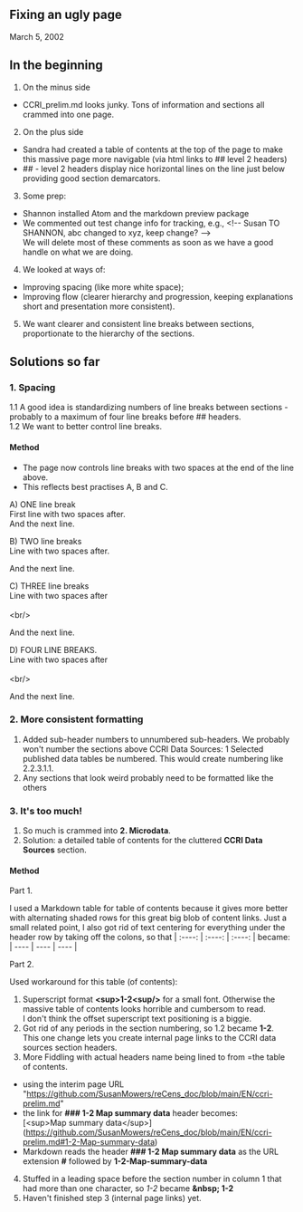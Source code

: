## Fixing an ugly page 
March 5, 2002

## In the beginning
1. On the minus side
- CCRI_prelim.md looks junky. Tons of information and sections all crammed into one page. <br/>
2. On the plus side
- Sandra had created a table of contents at the top of the page to make this massive page more navigable (via html links to ## level 2 headers) 
- \## - level 2 headers display nice horizontal lines on the line just below providing good section demarcators.  
<!-- the backslash before ## in the line above let's you to sneak in text that Markdown knows as a format tag -->
3. Some prep:
- Shannon installed Atom and the markdown preview package
- We commented out test change info for tracking, e.g., \<!-- Susan TO SHANNON, abc changed to xyz, keep change? -->    
We will delete most of these comments as soon as we have a good handle on what we are doing.<br/>
4. We looked at ways of: 
- Improving spacing (like more white space);
- Improving flow (clearer hierarchy and progression, keeping explanations short and presentation more consistent). 
5. We want clearer and consistent line breaks between sections, proportionate to the hierarchy of the sections. 

## Solutions so far
### 1. Spacing
1.1 A good idea is standardizing numbers of line breaks between sections - probably to a maximum of four line breaks before ## headers.  
1.2 We want to better control line breaks.  
#### Method
- The page now controls line breaks with two spaces at the end of the line above.  
- This reflects best practises A, B and C.  

A) ONE line break    
First line with two spaces after.     
And the next line.
<!-- One line break -->
 
B) TWO line breaks  
Line with two spaces after.     

And the next line.  
<!-- Two line breaks -  the two spaces in the first line may be optional in this case, but not sure -->
C) THREE line breaks  
Line with two spaces after  
<br/>\<br/>

And the next line. 
<!-- Three line breaks - needs the two spaces in the first line -->

D) FOUR LINE BREAKS.   
Line with two spaces after
<br/><br/>\<br/>


And the next line. 
<!-- Four line breaks - needs the two spaces in the first line. In this example, I didn't put two spaces after the first line -->

### 2. More consistent formatting 
1. Added sub-header numbers to unnumbered sub-headers.  We probably won't number the sections above CCRI Data Sources: 1 Selected published data tables be numbered.  This would create numbering like 2.2.3.1.1.
2. Any sections that look weird probably need to be formatted like the others

### 3. It's too much!
1. So much is crammed into **2. Microdata**.  
2. Solution: a detailed table of contents for the cluttered **CCRI Data Sources** section.

#### Method

Part 1. 

I used a Markdown table for table of contents because it gives more better with alternating shaded rows for this great big blob of content links.
Just a small related point, I also got rid of text centering for everything under the header row by taking off the colons, so that
| :----: | :----: | :----: |
became:
| ---- | ---- | ---- |

Part 2.

Used workaround for this table (of contents):
1. Superscript format **\<sup>1-2\<sup/>** for a small font.  Otherwise the massive table of contents looks horrible and cumbersom to read.    
I don't think the offset superscript text positioning is a biggie.  
2. Got rid of any periods in the section numbering, so 1.2 became **1-2**.   
This one change lets you create internal page links to the CCRI data sources section headers.    
3. More Fiddling with actual headers name being lined to from =the table of contents.
- using the interim page URL "https://github.com/SusanMowers/reCens_doc/blob/main/EN/ccri-prelim.md" 
- the link for **\### 1-2 Map summary data** header becomes:  
\[\<sup>Map summary data\</sup>](https://github.com/SusanMowers/reCens_doc/blob/main/EN/ccri-prelim.md#1-2-Map-summary-data)  
- Markdown reads the header **\### 1-2 Map summary data** as the URL extension **\#** followed by **1-2-Map-summary-data**  
4. Stuffed in a leading space before the section number in column 1 that had more than one character, so *1-2* became **\&nbsp; 1-2**
5. Haven't finished step 3 (internal page links) yet.
